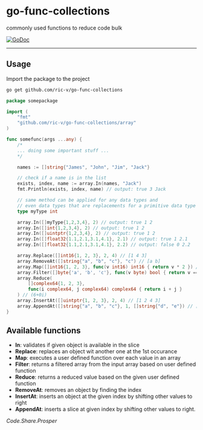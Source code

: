 # go-func-collections

commonly used functions to reduce code bulk

[![GoDoc](https://godoc.org/github.com/narqo/go-badge?status.svg)](https://pkg.go.dev/github.com/ric-v/go-func-collections/array)

---

## Usage

Import the package to the project

```bash
go get github.com/ric-v/go-func-collections
```

```go
package somepackage

import (
    "fmt"
    "github.com/ric-v/go-func-collections/array"
)

func somefunc(args ...any) {
    /*
    ... doing some important stuff ...
    */

    names := []string{"James", "John", "Jim", "Jack"}

    // check if a name is in the list
    exists, index, name := array.In(names, "Jack") 
    fmt.Println(exists, index, name) // output: true 3 Jack

    // same method can be applied for any data types and 
    // even data types that are replacements for a primitive data type
    type myType int

    array.In([]myType{1,2,3,4}, 2) // output: true 1 2
    array.In([]int{1,2,3,4}, 2) // output: true 1 2
    array.In([]uintptr{1,2,3,4}, 2) // output: true 1 2
    array.In([]float32{1.1,2.1,3.1,4.1}, 2.1) // output: true 1 2.1
    array.In([]float32{1.1,2.1,3.1,4.1}, 2.2) // output: false 0 2.2

    array.Replace([]int16{1, 2, 3}, 2, 4) // [1 4 3]
    array.RemoveAt([]string{"a", "b", "c"}, "c") // [a b]
    array.Map([]int16{1, 2, 3}, func(v int16) int16 { return v * 2 }) // [2 4 6]
    array.Filter([]byte{'a', 'b', 'c'}, func(v byte) bool { return v == 'b' }) // [b]
    array.Reduce(
        []complex64{1, 2, 3}, 
        func(i complex64, j complex64) complex64 { return i + j }
    ) // (6+0i)
    array.InsertAt([]uintptr{1, 2, 3}, 2, 4) // [1 2 4 3]
    array.AppendAt([]string{"a", "b", "c"}, 1, []string{"d", "e"}) // [a d e b c]
}
```

## Available functions

- **In**: validates if given object is available in the slice
- **Replace**: replaces an object wit another one at the 1st occurance
- **Map**: executes a user defined function over each value in an array
- **Filter**: returns a filtered array from the input array based on user defined function
- **Reduce**: returns a reduced value based on the given user defined function
- **RemoveAt**: removes an object by finding the index
- **InsertAt**: inserts an object at the given index by shifting other values to right
- **AppendAt**: inserts a slice at given index by shifting other values to right.

*Code.Share.Prosper*
